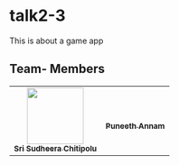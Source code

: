 # talk2-3
This is about a game app

## Team- Members
<table>
<td align="center"><a href="https://github.com/sudheera96"><img src="https://avatars.githubusercontent.com/u/22390581?s=460&u=e2a3ccb663ae34048a4c2233bb9a530d2de29a9c&v=4" width="100px;" alt=""/><br /><sub><b>Sri Sudheera Chitipolu</b></sub></a><br /></td>

 <td align="center"><a href="https://github.com/Puneeth159"><https://github.com/Puneeth159 width="100px;" alt=""/><br /><sub><b>Puneeth Annam</b></sub></a><br /></td>

